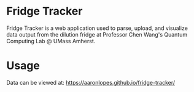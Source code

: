 # Fridge Tracker
Fridge Tracker is a web application used to parse, upload, and visualize data output from the dilution fridge at Professor Chen Wang's Quantum Computing Lab @ UMass Amherst.

# Usage
Data can be viewed at: https://aaronlopes.github.io/fridge-tracker/
